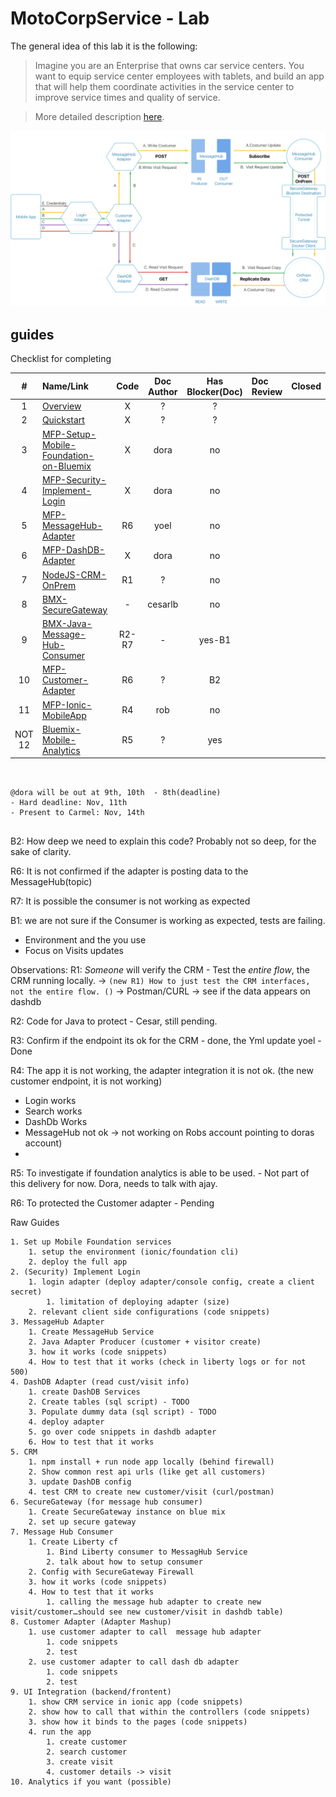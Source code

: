 # MotoCorpService - Lab

The general idea of this lab it is the following:
> Imagine you are an Enterprise that owns car service centers. You want to equip service center employees with tablets, and build an app that will help them coordinate activities in the service center to improve service times and quality of service.

> More  detailed description [here](/Lab/Contents/Sample/overview.md).

![Lab 2 - Map](/Lab/img/Lab2-Map.png)



## guides

Checklist for completing


|   #    | Name/Link                                                                                                | Code  | Doc Author | Has Blocker(Doc) | Doc Review | Closed |
|:------:|:---------------------------------------------------------------------------------------------------------|:-----:|:----------:|:----------------:|:-----------|:-------|
|   1    | [Overview](/Lab/Contents/Sample/Readme.md)                                                               |   X   |     ?      |        ?         |            |        |
|   2    | [Quickstart](/Lab/Contents/Quickstart/Readme.md)                                                         |   X   |     ?      |        ?         |            |        |
|   3    | [MFP-Setup-Mobile-Foundation-on-Bluemix](/Lab/Contents/MFP-Setup-Mobile-Foundation-on-Bluemix/Readme.md) |   X   |    dora      |        no        |            |        |
|   4    | [MFP-Security-Implement-Login](/Lab/Contents/MFP-Security-Implement-Login/Readme.md)                     |   X   |    dora    |        no        |            |        |
|   5    | [MFP-MessageHub-Adapter](/Lab/Contents/MFP-MessageHub-Adapter/Readme.md)                                 |  R6   |    yoel    |        no        |            |        |
|   6    | [MFP-DashDB-Adapter](/Lab/Contents/MFP-DashDB-Adapter/Readme.md)                                         |   X   |    dora      |        no        |            |        |
|   7    | [NodeJS-CRM-OnPrem](/Lab/Contents/NodeJS-CRM-OnPrem/Readme.md)                                           |  R1   |     ?      |        no        |            |        |
|   8    | [BMX-SecureGateway](/Lab/Contents/BMX-SecureGateway/Readme.md)                                           |   -   |  cesarlb   |        no        |            |        |
|   9    | [BMX-Java-Message-Hub-Consumer](/Lab/Contents/BMX-Java-Message-Hub-Consumer/Readme.md)                   | R2-R7 |     -      |      yes-B1      |            |        |
|   10   | [MFP-Customer-Adapter](/Lab/Contents/MFP-Customer-Adapter/Readme.md)                                     |  R6   |     ?      |        B2        |            |        |
|   11   | [MFP-Ionic-MobileApp](/Lab/Contents/MFP-Ionic-MobileApp/Readme.md)                                       |  R4   |    rob     |        no        |            |        |
| NOT 12 | [Bluemix-Mobile-Analytics](/Lab/Contents/Bluemix-Mobile-Analytics/Readme.md)                             |  R5   |     ?      |       yes        |            |        |


```


@dora will be out at 9th, 10th  - 8th(deadline)
- Hard deadline: Nov, 11th
- Present to Carmel: Nov, 14th


```
B2: How deep we need to explain this code? Probably not so deep, for the sake of clarity.

R6: It is not confirmed if the adapter is posting data to the MessageHub(topic)

R7: It is possible the consumer is not working as expected

B1: we are not sure if the Consumer is working as expected, tests are failing.


- Environment and the you use
- Focus on Visits updates

Observations:
R1: *Someone* will verify the CRM - Test the *entire flow*, the CRM running locally. -> `(new R1) How to just test the CRM interfaces, not the entire flow. ()`
-> Postman/CURL -> see if the data appears on dashdb

R2: Code for Java to protect - Cesar, still pending.

R3: Confirm if the endpoint its ok for the CRM - done, the Yml update yoel - Done

R4: The app it is not working, the adapter integration it is not ok. (the new customer endpoint, it is not working)
  - Login works
  - Search works
  - DashDb Works
  - MessageHub not ok -> not working on Robs account pointing to doras account)
  -
R5: To investigate if foundation analytics is able to be used. - Not part of this delivery for now. Dora, needs to talk with ajay.

R6: To protected the Customer adapter - Pending


Raw Guides
```
1. Set up Mobile Foundation services
    1. setup the environment (ionic/foundation cli)
    2. deploy the full app
2. (Security) Implement Login
    1. login adapter (deploy adapter/console config, create a client secret)
        1. limitation of deploying adapter (size)
    2. relevant client side configurations (code snippets)
3. MessageHub Adapter
    1. Create MessageHub Service
    2. Java Adapter Producer (customer + visitor create)
    3. how it works (code snippets)
    4. How to test that it works (check in liberty logs or for not 500)
4. DashDB Adapter (read cust/visit info)
    1. create DashDB Services
    2. Create tables (sql script) - TODO
    3. Populate dummy data (sql script) - TODO
    4. deploy adapter
    5. go over code snippets in dashdb adapter
    6. How to test that it works
5. CRM
    1. npm install + run node app locally (behind firewall)
    2. Show common rest api urls (like get all customers)
    3. update DashDB config
    4. test CRM to create new customer/visit (curl/postman)
6. SecureGateway (for message hub consumer)
    1. Create SecureGateway instance on blue mix
    2. set up secure gateway
7. Message Hub Consumer
    1. Create Liberty cf
        1. Bind Liberty consumer to MessagHub Service
        2. talk about how to setup consumer
    2. Config with SecureGateway Firewall
    3. how it works (code snippets)
    4. How to test that it works
        1. calling the message hub adapter to create new visit/customer…should see new customer/visit in dashdb table)
8. Customer Adapter (Adapter Mashup)
    1. use customer adapter to call  message hub adapter
        1. code snippets
        2. test
    2. use customer adapter to call dash db adapter
        1. code snippets
        2. test
9. UI Integration (backend/frontent)
    1. show CRM service in ionic app (code snippets)
    2. show how to call that within the controllers (code snippets)
    3. show how it binds to the pages (code snippets)
    4. run the app
        1. create customer
        2. search customer
        3. create visit
        4. customer details -> visit
10. Analytics if you want (possible)

```
